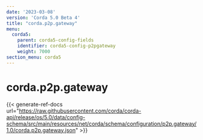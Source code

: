 ```yaml
---
date: '2023-03-08'
version: 'Corda 5.0 Beta 4'
title: "corda.p2p.gateway"
menu:
  corda5:
    parent: corda5-config-fields
    identifier: corda5-config-p2pgateway
    weight: 7000
section_menu: corda5
---
```

# corda.p2p.gateway
{{< generate-ref-docs url="https://raw.githubusercontent.com/corda/corda-api/release/os/5.0/data/config-schema/src/main/resources/net/corda/schema/configuration/p2p.gateway/1.0/corda.p2p.gateway.json" >}}